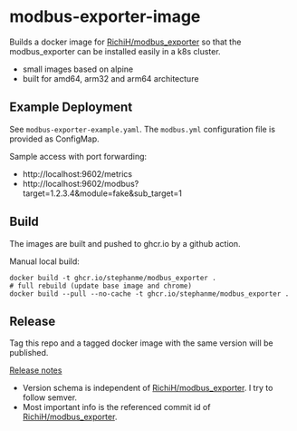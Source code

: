 # modbus-exporter-image

Builds a docker image for [RichiH/modbus_exporter](https://github.com/RichiH/modbus_exporter) so that the modbus_exporter can be installed easily in a k8s cluster.

- small images based on alpine
- built for amd64, arm32 and arm64 architecture

## Example Deployment

See `modbus-exporter-example.yaml`. The `modbus.yml` configuration file is provided as ConfigMap.

Sample access with port forwarding:
- http://localhost:9602/metrics
- http://localhost:9602/modbus?target=1.2.3.4&module=fake&sub_target=1

## Build

The images are built and pushed to ghcr.io by a github action.

Manual local build:
```
docker build -t ghcr.io/stephanme/modbus_exporter .
# full rebuild (update base image and chrome)
docker build --pull --no-cache -t ghcr.io/stephanme/modbus_exporter .
```

## Release

Tag this repo and a tagged docker image with the same version will be published.

[Release notes](https://github.com/stephanme/modbus-exporter-image/releases)
- Version schema is independent of [RichiH/modbus_exporter](https://github.com/RichiH/modbus_exporter). I try to follow semver.
- Most important info is the referenced commit id of [RichiH/modbus_exporter](https://github.com/RichiH/modbus_exporter).